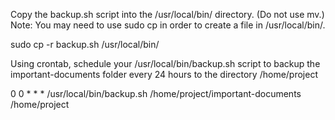 Copy the backup.sh script into the /usr/local/bin/ directory. (Do not use mv.)
Note: You may need to use sudo cp in order to create a file in /usr/local/bin/.

sudo cp -r backup.sh /usr/local/bin/

Using crontab, schedule your /usr/local/bin/backup.sh script to backup the important-documents folder every 24 hours to the directory /home/project

0 0 * * * /usr/local/bin/backup.sh /home/project/important-documents /home/project
